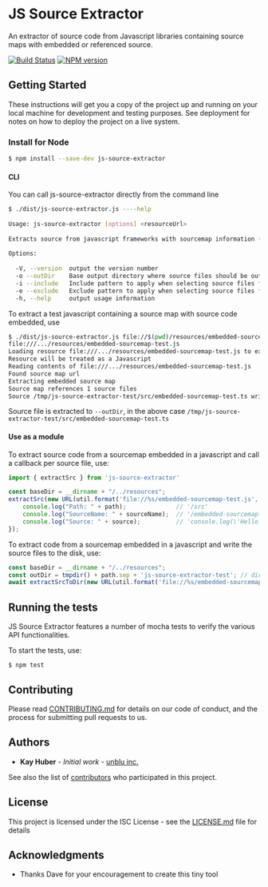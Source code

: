 # JS Source Extractor

An extractor of source code from Javascript libraries containing source maps with embedded or referenced source.

[![Build Status](https://travis-ci.org/unblu/js-source-extractor.svg?branch=master)](https://travis-ci.org/unblu/js-source-extractor)
[![NPM version](https://badge.fury.io/js/js-source-extractor.svg)](https://npmjs.org/package/js-source-extractor)

## Getting Started

These instructions will get you a copy of the project up and running on your local machine for development and testing purposes. See deployment for notes on how to deploy the project on a live system.

### Install for Node


```bash
$ npm install --save-dev js-source-extractor
```

#### CLI

You can call js-source-extractor directly from the command line

```bash
$ ./dist/js-source-extractor.js ----help
                                  
Usage: js-source-extractor [options] <resourceUrl>
                                  
Extracts source from javascript frameworks with sourcemap information (containing the source)
                                  
Options:
                                  
  -V, --version  output the version number
  -o --outDir    Base output directory where source files should be output to
  -i --include   Include pattern to apply when selecting source files for extraction
  -e --exclude   Exclude pattern to apply when selecting source files for extraction (executed after include pattern)
  -h, --help     output usage information
```

To extract a test javascript containing a source map with source code embedded, use
```bash
$ ./dist/js-source-extractor.js file://$(pwd)/resources/embedded-sourcemap-test.js --outDir /tmp/js-source-extractor-test
file:///.../resources/embedded-sourcemap-test.js
Loading resource file:///.../resources/embedded-sourcemap-test.js to examine (expecting javascript or source map)
Resource will be treated as a Javascript
Reading contents of file:///.../resources/embedded-sourcemap-test.js
Found source map url
Extracting embedded source map
Source map references 1 source files
Source /tmp/js-source-extractor-test/src/embedded-sourcemap-test.ts written
```

Source file is extracted to `--outDir`, in the above case `/tmp/js-source-extractor-test/src/embedded-sourcemap-test.ts`

#### Use as a module

To extract source code from a sourcemap embedded in a javascript and call a callback per source file, use:

```typescript
import { extractSrc } from 'js-source-extractor'

const baseDir = __dirname + "/../resources";
extractSrc(new URL(util.format('file://%s/embedded-sourcemap-test.js', baseDir)), null, (path: string, sourceName: string, source: string | null) => {
    console.log("Path: " + path);              // '/src'
    console.log("SourceName: " + sourceName);  // '/embedded-sourcemap-test.ts'
    console.log("Source: " + source);          // 'console.log(\'Hello World!\');'
});
```

To extract code from a sourcemap embedded in a javascript and write the source files to the disk, use:
```typescript
const baseDir = __dirname + "/../resources";
const outDir = tmpdir() + path.sep + 'js-source-extractor-test'; // directory to store source files in
await extractSrcToDir(new URL(util.format('file://%s/embedded-sourcemap-test.js', baseDir)), outDir);
```

## Running the tests

JS Source Extractor features a number of mocha tests to verify the various API functionalities.

To start the tests, use:
```
$ npm test

```

## Contributing

Please read [CONTRIBUTING.md](https://github.com/unblu/js-source-extractor/blob/master/CONTRIBUTING.md) for details on our code of conduct, and the process for submitting pull requests to us.

## Authors

* **Kay Huber** - *Initial work* - [unblu inc.](https://github.com/unblu)

See also the list of [contributors](https://github.com/unblu/js-source-extractor/contributors) who participated in this project.

## License

This project is licensed under the ISC License - see the [LICENSE.md](LICENSE) file for details

## Acknowledgments

* Thanks Dave for your encouragement to create this tiny tool
